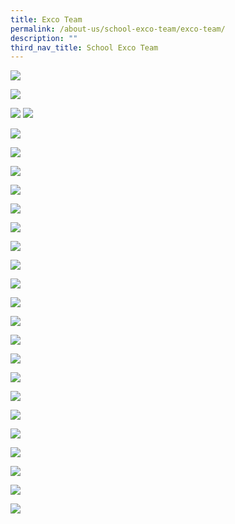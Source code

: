 ```yaml
---
title: Exco Team
permalink: /about-us/school-exco-team/exco-team/
description: ""
third_nav_title: School Exco Team
---
```

![](/images/Nick%20Chan%20Profile%20(Blue).svg)

![](/images/SL%20-%20Guan%20Kiat%20Profile%20(Blue).svg)

![](/images/SL%20-%20Vincent%20Tan%20Profile%20(Blue).svg)
![](/images/D%20-%20Priscilla%20Profile%20(Red).svg)

![](/images/D%20-%20Bee%20Sun%20Profile%20(Red).svg)

![](/images/D%20-%20Doreen%20Profile%20(Red).svg)

![](/images/H%20-%20Irfan%20Profile%20(Grey).svg)

![](/images/H%20-%20Aurelius%20Profile%20(Grey).svg)

![](/images/H%20-%20Siu%20Yin%20Profile%20(Grey).svg)

![](/images/H%20-%20Alvin%20Profile%20(Grey).svg)

![](/images/H%20-%20John%20Tan%20Profile%20(Grey).svg)

![](/images/H%20-%20Wee%20Chuen%20Profile%20(Grey).svg)

![](/images/H%20-%20Woon%20Foong%20Profile%20(Grey).svg)

![](/images/H%20-%20Lam%20Hin%20Chew%20Profile%20(Grey).svg)

![](/images/H%20-%20Kwai%20Yin%20Profile%20(Grey).svg)

![](/images/H%20-%20Wee%20Peng%20Profile%20(Grey).svg)

![](/images/H%20-%20Arfah%20Profile%20(Grey).svg)

![](/images/H%20-%20Camellia%20Profile%20(Grey).svg)

![](/images/SH%20-%20Karen%20Ng%20Profile%20(Blue%20-%20R).svg)

![](/images/SH%20-%20Stanley%20Profile%20(Blue%20-%20R).svg)

![](/images/SH%20-%20Chuan%20Leong%20Profile%20(Blue%20-%20R).svg)

![](/images/SH%20-%20Keith%20Profile%20(Blue%20-%20R).svg)

![](/images/SH%20-%20Ming%20Yang%20Profile%20(Blue%20-%20R).svg)

![](/images/SH%20-%20Guohui%20Profile%20(Blue%20-%20R).svg)

![](/images/SH%20-%20Mui%20Profile%20(Blue%20-%20R).svg)

